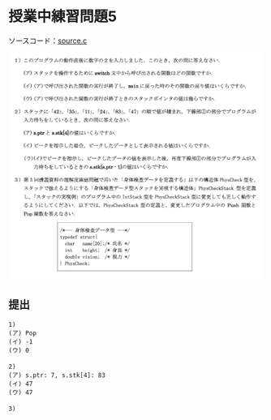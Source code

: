 # 授業中練習問題5

ソースコード：[source.c](./source.c)

![](./assets/prob5.png)

## 提出

```
1)
(ア) Pop
(イ) -1
(ウ) 0

2)
(ア) s.ptr: 7, s.stk[4]: 83
(イ) 47
(ウ) 47

3)

```